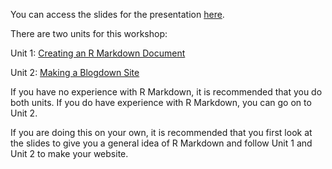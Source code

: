 You can access the slides for the presentation [here](https://momiji15.github.io/rladiesstl_rmarkdown/RLadiesSTL_Markdown040220#1).

There are two units for this workshop:

Unit 1: [Creating an R Markdown Document](https://github.com/momiji15/yearntolearn/blob/master/RLadies_STL/R_Markdown_Tutorial/Unit1.md)

Unit 2: [Making a Blogdown Site](https://github.com/momiji15/yearntolearn/blob/master/RLadies_STL/R_Markdown_Tutorial/Unit2.md)

If you have no experience with R Markdown, it is recommended that you do both units. If you do have experience with R Markdown, you can go on to Unit 2.

If you are doing this on your own, it is recommended that you first look at the slides to give you a general idea of R Markdown and follow Unit 1 and Unit 2 to make your website.
